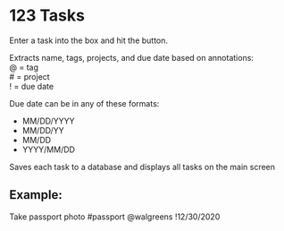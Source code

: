 # 123 Tasks

Enter a task into the box and hit the button.

Extracts name, tags, projects, and due date based on annotations:  
@ = tag  
\# = project  
! = due date  

Due date can be in any of these formats:
* MM/DD/YYYY
* MM/DD/YY
* MM/DD
* YYYY/MM/DD

Saves each task to a database and displays all tasks on the main screen

## Example: 
Take passport photo #passport @walgreens !12/30/2020

